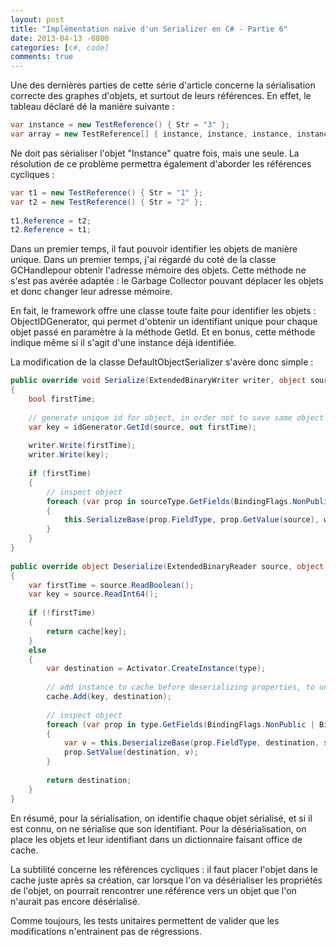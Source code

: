 ```yaml
---
layout: post
title: "Implémentation naïve d'un Serializer en C# - Partie 6"
date: 2013-04-13 -0800
categories: [c#, code]
comments: true
---
```


Une des dernières parties de cette série d'article concerne la sérialisation correcte des graphes d'objets, et surtout de leurs références. En effet, le tableau déclaré dé la manière suivante :

```` csharp
var instance = new TestReference() { Str = "3" };
var array = new TestReference[] { instance, instance, instance, instance };
````

Ne doit pas sérialiser l'objet "Instance" quatre fois, mais une seule. La résolution de ce problème permettra également d'aborder les références cycliques :

```` csharp
var t1 = new TestReference() { Str = "1" };
var t2 = new TestReference() { Str = "2" };
 
t1.Reference = t2;
t2.Reference = t1;
````

Dans un premier temps, il faut pouvoir identifier les objets de manière unique. Dans un premier temps, j'ai régardé du coté de la classe GCHandlepour obtenir l'adresse mémoire des objets. Cette méthode ne s'est pas avérée adaptée : le Garbage Collector pouvant déplacer les objets et donc changer leur adresse mémoire.

En fait, le framework offre une classe toute faite pour identifier les objets : ObjectIDGenerator, qui permet d'obtenir un identifiant unique pour chaque objet passé en paramètre à la méthode GetId. Et en bonus, cette méthode indique même si il s'agit d'une instance déjà identifiée.

La modification de la classe DefaultObjectSerializer s'avère donc simple :

```` csharp
public override void Serialize(ExtendedBinaryWriter writer, object source, Type sourceType)
{
    bool firstTime;
 
    // generate unique id for object, in order not to save same object multiple times
    var key = idGenerator.GetId(source, out firstTime);
 
    writer.Write(firstTime);
    writer.Write(key);
 
    if (firstTime)
    {
        // inspect object
        foreach (var prop in sourceType.GetFields(BindingFlags.NonPublic | BindingFlags.Instance | BindingFlags.Public).OrderBy(x => x.Name))
        {
            this.SerializeBase(prop.FieldType, prop.GetValue(source), writer);
        }
    }
}
 
public override object Deserialize(ExtendedBinaryReader source, object target, Type type)
{
    var firstTime = source.ReadBoolean();
    var key = source.ReadInt64();
 
    if (!firstTime)
    {
        return cache[key];
    }
    else
    {
        var destination = Activator.CreateInstance(type);
 
        // add instance to cache before deserializing properties, to untangle eventual cyclic dependencies
        cache.Add(key, destination);
 
        // inspect object
        foreach (var prop in type.GetFields(BindingFlags.NonPublic | BindingFlags.Instance | BindingFlags.Public).OrderBy(x => x.Name))
        {
            var v = this.DeserializeBase(prop.FieldType, destination, source);
            prop.SetValue(destination, v);
        }
 
        return destination;
    }
}
````

En résumé, pour la sérialisation, on identifie chaque objet sérialisé, et si il est connu, on ne sérialise que son identifiant. Pour la désérialisation, on place les objets et leur identifiant dans un dictionnaire faisant office de cache.

La subtilité concerne les références cycliques : il faut placer l'objet dans le cache juste après sa création, car lorsque l'on va désérialiser les propriétés de l'objet, on pourrait rencontrer une référence vers un objet que l'on n'aurait pas encore désérialisé.

Comme toujours, les tests unitaires permettent de valider que les modifications n'entrainent pas de régressions.
